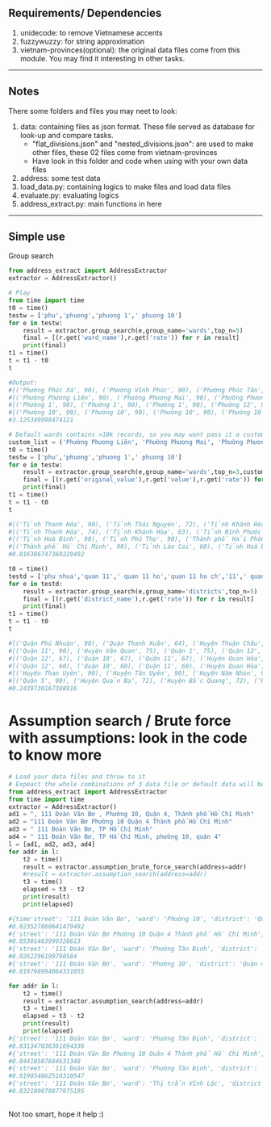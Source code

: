 ## Requirements/ Dependencies

1. unidecode: to remove Vietnamese accents
2. fuzzywuzzy: for string approximation
3. vietnam-provinces(optional): the original data files come from this module. You may find it interesting in other tasks.
---

## Notes

There some folders and files you may neet to look:
1. data: containing files as json format. These file served as database for look-up and compare tasks.
    * "flat_divisions.json" and "nested_divisions.json": are used to make other files, these 02 files come from vietnam-provinces
    * Have look in this folder and code when using with your own data files
2. address: some test data
3. load_data.py: containing logics to make files and load data files
4. evaluate.py: evaluating logics
5. address_extract.py: main functions in here
---

## Simple use

Group search
```python
from address_extract import AddressExtractor
extractor = AddressExtractor()

# Play
from time import time
t0 = time()
testw = ['phu','phuong','phuong 1',' phuong 10']
for e in testw:
    result = extractor.group_search(e,group_name='wards',top_n=5)
    final = [(r.get('ward_name'),r.get('rate')) for r in result]
    print(final)
t1 = time()
t = t1 - t0
t

#Output:
#[('Phường Phúc Xá', 90), ('Phường Vĩnh Phúc', 90), ('Phường Phúc Tân', 90), ('Phường Phú Thượng', 90), ('Phường Yên Phụ', 90)]
#[('Phường Phương Liên', 90), ('Phường Phương Mai', 90), ('Phường Phương Liệt', 90), ('Phường Xuân Phương', 90), ('Phường Phương Canh', 90)]
#[('Phường 1', 90), ('Phường 1', 90), ('Phường 1', 90), ('Phường 12', 90), ('Phường 1', 90)]
#[('Phường 10', 90), ('Phường 10', 90), ('Phường 10', 90), ('Phường 10', 90), ('Phường 10', 90)]
#3.125349998474121

# Default wards contains >10k records, so you may want pass it a custom list
custom_list = ('Phường Phương Liên', 'Phường Phương Mai', 'Phường Phương Liệt', 'Phường Xuân Phương', 'Phường Phương Canh','Phường 1','Phường 12','Phường 10')
t0 = time()
testw = ['phu','phuong','phuong 1',' phuong 10']
for e in testw:
    result = extractor.group_search(e,group_name='wards',top_n=3,custom_list=custom_list)
    final = [(r.get('original_value'),r.get('value'),r.get('rate')) for r in result]
    print(final)
t1 = time()
t = t1 - t0
t

#[('Tỉnh Thanh Hóa', 90), ('Tỉnh Thái Nguyên', 72), ('Tỉnh Khánh Hòa', 72), ('Tỉnh Ninh Thuận', 72), ('Tỉnh Bình Thuận', 72)]
#[('Tỉnh Thanh Hóa', 74), ('Tỉnh Khánh Hòa', 63), ('Tỉnh Bình Phước', 56), ('Thành phố Hà Nội', 53), ('Thành phố Hải Phòng', 53)]
#[('Tỉnh Hoà Bình', 90), ('Tỉnh Phú Thọ', 90), ('Thành phố Hải Phòng', 90), ('Tỉnh Thanh Hóa', 90), ('Tỉnh Khánh Hòa', 90)]
#[('Thành phố Hồ Chí Minh', 90), ('Tỉnh Lào Cai', 60), ('Tỉnh Hoà Bình', 60), ('Tỉnh Phú Thọ', 60), ('Tỉnh Vĩnh Phúc', 60)]
#0.016386747360229492

t0 = time()
testd = ['phu nhua','quan 11',' quan 11 ho','quan 11 ho ch','11',' quan 05']
for e in testd:
    result = extractor.group_search(e,group_name='districts',top_n=5)
    final = [(r.get('district_name'),r.get('rate')) for r in result]
    print(final)
t1 = time()
t = t1 - t0
t

#[('Quận Phú Nhuận', 90), ('Quận Thanh Xuân', 64), ('Huyện Thuận Châu', 64), ('Huyện Phú Bình', 64), ('Huyện Phù Ninh', 64)]
#[('Quận 11', 90), ('Huyện Văn Quan', 75), ('Quận 1', 75), ('Quận 12', 75), ('Quận 10', 75)]
#[('Quận 12', 67), ('Quận 10', 67), ('Quận 11', 67), ('Huyện Quan Hóa', 63), ('Quận 1', 59)]
#[('Quận 12', 60), ('Quận 10', 60), ('Quận 11', 60), ('Huyện Quan Hóa', 57), ('Quận 1', 53)]
#[('Huyện Than Uyên', 90), ('Huyện Tân Uyên', 90), ('Huyện Nậm Nhùn', 90), ('Thành phố Sơn La', 90), ('Huyện Quỳnh Nhai', 90)]
#[('Quận 5', 90), ('Huyện Quản Bạ', 72), ('Huyện Bắc Quang', 72), ('Huyện Quang Bình', 72), ('Huyện Hà Quảng', 72)]
#0.2439730167388916
```

# Assumption search / Brute force with assumptions: look in the code to know more
```python
# Load your data files and throw to it
# Expeact the whole combinations of 3 data file or default data will be loaded
from address_extract import AddressExtractor
from time import time
extractor = AddressExtractor()
ad1 = ", 111 Đoàn Văn Bơ , Phường 10, Quận 4, Thành phố Hồ Chí Minh"
ad2 = "111 Đoàn Văn Bơ Phường 10 Quận 4 Thành phố Hồ Chí Minh"
ad3 = " 111 Đoàn Văn Bơ, TP Hồ Chí Minh"
ad4 = " 111 Đoàn Văn Bơ, TP Hồ Chí Minh, phường 10, quận 4"
l = [ad1, ad2, ad3, ad4]
for addr in l:
    t2 = time()
    result = extractor.assumption_brute_force_search(address=addr)
    #result = extractor.assumption_search(address=addr)
    t3 = time()
    elapsed = t3 - t2
    print(result)
    print(elapsed)

#{time'street': '111 Đoàn Văn Bơ', 'ward': 'Phường 10', 'district': 'Quận 4', 'province': 'Thành phố Hồ Chí Minh', 'city_rate': 100, 'all_rate': 100, 'type': 'brute'}
#0.023527860641479492
#{'street': '111 Đoàn Văn Bơ Phường 10 Quận 4 Thành phố Hồ Chí Minh', 'ward': 'Phường 04', 'district': 'Quận 3', 'province': 'Thành phố Hồ Chí Minh', 'type': 'medium', 'city_rate': 72, 'all_rate': 67}
#0.05301403999328613
#{'street': '111 Đoàn Văn Bơ', 'ward': 'Phường Tân Định', 'district': 'Quận 1', 'province': 'Thành phố Hồ Chí Minh', 'type': 'fast', 'city_rate': 86, 'all_rate': 90}
#0.0262296199798584
#{'street': '111 Đoàn Văn Bơ', 'ward': 'Phường 10', 'district': 'Quận 4', 'province': 'Thành phố Hồ Chí Minh', 'city_rate': 100, 'all_rate': 100, 'type': 'brute'}
#0.019798994064331055

for addr in l:
    t2 = time()
    result = extractor.assumption_search(address=addr)
    t3 = time()
    elapsed = t3 - t2
    print(result)
    print(elapsed) 
#{'street': '111 Đoàn Văn Bơ', 'ward': 'Phường Tân Định', 'district': 'Quận 1', 'province': 'Thành phố Hồ Chí Minh', 'type': 'fast', 'city_rate': 86, 'all_rate': 68}
#0.031347036361694336
#{'street': '111 Đoàn Văn Bơ Phường 10 Quận 4 Thành phố Hồ Chí Minh', 'ward': 'Phường 04', 'district': 'Quận 3', 'province': 'Thành phố Hồ Chí Minh', 'type': 'medium', 'city_rate': 72, 'all_rate': 67}
#0.04418587684631348
#{'street': '111 Đoàn Văn Bơ', 'ward': 'Phường Tân Định', 'district': 'Quận 1', 'province': 'Thành phố Hồ Chí Minh', 'type': 'fast', 'city_rate': 86, 'all_rate': 90}
#0.019034862518310547
#{'street': '111 Đoàn Văn Bơ', 'ward': 'Thị trấn Vĩnh Lộc', 'district': 'Huyện Chiêm Hóa', 'province': 'Tỉnh Tuyên Quang', 'type': 'medium', 'city_rate': 72, 'all_rate': 52}
#0.032180070877075195
                 
```

Not too smart, hope it help :)
